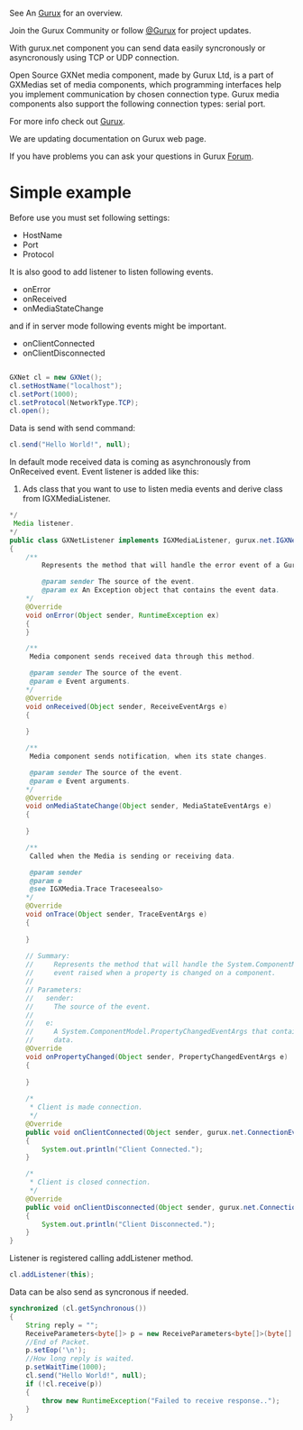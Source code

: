 See An [Gurux](http://www.gurux.org/ "Gurux") for an overview.

Join the Gurux Community or follow [@Gurux](https://twitter.com/guruxorg "@Gurux") for project updates.

With gurux.net component you can send data easily syncronously or asyncronously using TCP or UDP connection.

Open Source GXNet media component, made by Gurux Ltd, is a part of GXMedias set of media components, which programming interfaces help you implement communication by chosen connection type. Gurux media components also support the following connection types: serial port.

For more info check out [Gurux](http://www.gurux.org/ "Gurux").

We are updating documentation on Gurux web page. 

If you have problems you can ask your questions in Gurux [Forum](http://www.gurux.org/forum).



Simple example
=========================== 
Before use you must set following settings:
* HostName
* Port
* Protocol

It is also good to add listener to listen following events.
* onError
* onReceived
* onMediaStateChange

and if in server mode following events might be important.
* onClientConnected
* onClientDisconnected                

```java

GXNet cl = new GXNet();
cl.setHostName("localhost");
cl.setPort(1000);
cl.setProtocol(NetworkType.TCP);
cl.open();

```

Data is send with send command:

```java
cl.send("Hello World!", null);
```
In default mode received data is coming as asynchronously from OnReceived event.
Event listener is added like this:
1. Ads class that you want to use to listen media events and derive class from IGXMediaListener.

```java
*/
 Media listener.
*/
public class GXNetListener implements IGXMediaListener, gurux.net.IGXNetListener
{
	/** 
        Represents the method that will handle the error event of a Gurux component.

        @param sender The source of the event.
        @param ex An Exception object that contains the event data.
    */
    @Override
    void onError(Object sender, RuntimeException ex)
    {
    }

    /** 
     Media component sends received data through this method.

     @param sender The source of the event.
     @param e Event arguments.
    */
    @Override
    void onReceived(Object sender, ReceiveEventArgs e)
    {
    
    }

    /** 
     Media component sends notification, when its state changes.

     @param sender The source of the event.    
     @param e Event arguments.
    */
    @Override
    void onMediaStateChange(Object sender, MediaStateEventArgs e)
    {
    
    }

    /** 
     Called when the Media is sending or receiving data.

     @param sender
     @param e
     @see IGXMedia.Trace Traceseealso>
    */
    @Override
    void onTrace(Object sender, TraceEventArgs e)
    {
    
    }
    
    // Summary:
    //     Represents the method that will handle the System.ComponentModel.INotifyPropertyChanged.PropertyChanged
    //     event raised when a property is changed on a component.
    //
    // Parameters:
    //   sender:
    //     The source of the event.
    //
    //   e:
    //     A System.ComponentModel.PropertyChangedEventArgs that contains the event
    //     data.
    @Override
    void onPropertyChanged(Object sender, PropertyChangedEventArgs e)
    {
		
    }
    
    /*
     * Client is made connection.
     */
    @Override
    public void onClientConnected(Object sender, gurux.net.ConnectionEventArgs e) 
    {
        System.out.println("Client Connected.");
    }

    /*
     * Client is closed connection.
     */
    @Override
    public void onClientDisconnected(Object sender, gurux.net.ConnectionEventArgs e) 
    {
        System.out.println("Client Disconnected.");
    }
}

```

Listener is registered calling addListener method.
```java
cl.addListener(this);

```

Data can be also send as syncronous if needed.

```java
synchronized (cl.getSynchronous())
{
    String reply = "";    
    ReceiveParameters<byte[]> p = new ReceiveParameters<byte[]>(byte[].class);    
    //End of Packet.
    p.setEop('\n'); 
    //How long reply is waited.   
    p.setWaitTime(1000);          
    cl.send("Hello World!", null);
    if (!cl.receive(p))
    {
        throw new RuntimeException("Failed to receive response..");
    }
}
```
